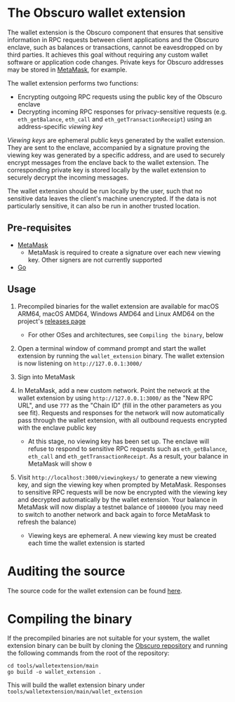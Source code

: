 # The Obscuro wallet extension

The wallet extension is the Obscuro component that ensures that sensitive information in RPC requests between client
applications and the Obscuro enclave, such as balances or transactions, cannot be eavesdropped on by third parties. It
achieves this goal without requiring any custom wallet software or application code changes. Private keys for Obscuro
addresses may be stored in [MetaMask](https://metamask.io/), for example.

The wallet extension performs two functions:

* Encrypting outgoing RPC requests using the public key of the Obscuro enclave
* Decrypting incoming RPC responses for privacy-sensitive requests (e.g. `eth_getBalance`, `eth_call` and
  `eth_getTransactionReceipt`) using an address-specific _viewing key_

_Viewing keys_ are ephemeral public keys generated by the wallet extension. They are sent to the enclave, accompanied
by a signature proving the viewing key was generated by a specific address, and are used to securely encrypt messages
from the enclave back to the wallet extension. The corresponding private key is stored locally by the wallet extension
to securely decrypt the incoming messages.

The wallet extension should be run locally by the user, such that no sensitive data leaves the client's machine
unencrypted. If the data is not particularly sensitive, it can also be run in another trusted location.

## Pre-requisites

* [MetaMask](https://metamask.io/)
    * MetaMask is required to create a signature over each new viewing key. Other signers are not currently supported
* [Go](https://go.dev/)

## Usage

1. Precompiled binaries for the wallet extension are available for macOS ARM64, macOS AMD64, Windows AMD64 and Linux
   AMD64 on the project's [releases page](https://github.com/obscuronet/go-obscuro/releases/)

    * For other OSes and architectures, see `Compiling the binary`, below

2. Open a terminal window of command prompt and start the wallet extension by running the `wallet_extension` binary. 
   The wallet extension is now listening on `http://127.0.0.1:3000/`

3. Sign into MetaMask

4. In MetaMask, add a new custom network. Point the network at the wallet extension by using `http://127.0.0.1:3000/` as
   the "New RPC URL", and use `777` as the "Chain ID" (fill in the other parameters as you see fit). Requests and
   responses for the network will now automatically pass through the wallet extension, with all outbound requests
   encrypted with the enclave public key

    * At this stage, no viewing key has been set up. The enclave will refuse to respond to sensitive RPC requests such
      as `eth_getBalance`, `eth_call` and `eth_getTransactionReceipt`. As a result, your balance in MetaMask will 
      show `0`

5. Visit `http://localhost:3000/viewingkeys/` to generate a new viewing key, and sign the viewing key when prompted by
   MetaMask. Responses to sensitive RPC requests will be now be encrypted with the viewing key and decrypted
   automatically by the wallet extension. Your balance in MetaMask will now display a testnet balance of `1000000` (you 
   may need to switch to another network and back again to force MetaMask to refresh the balance)

    * Viewing keys are ephemeral. A new viewing key must be created each time the wallet extension is started

# Auditing the source

The source code for the wallet extension can be found [here](https://github.com/obscuronet/go-obscuro/tree/main/tools/walletextension).

# Compiling the binary

If the precompiled binaries are not suitable for your system, the wallet extension binary can be built by cloning the 
[Obscuro repository](https://github.com/obscuronet/go-obscuro) and running the following commands from the root of the 
repository:

```
cd tools/walletextension/main
go build -o wallet_extension .
```

This will build the wallet extension binary under `tools/walletextension/main/wallet_extension`
